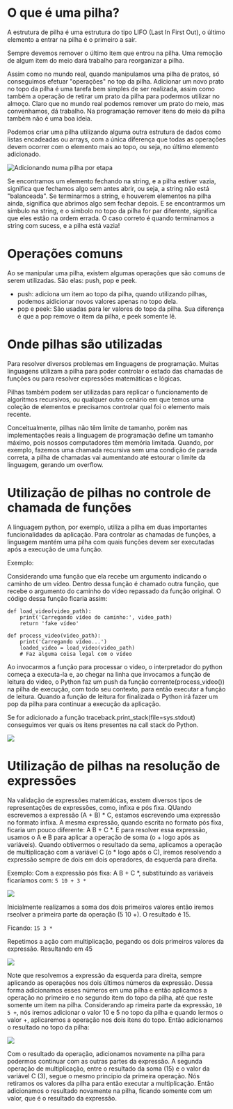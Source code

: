 # O que é uma pilha?

A estrutura de pilha é uma estrutura do tipo LIFO (Last In First Out), o último elemento a entrar na pilha é o primeiro a sair.

Sempre devemos remover o último item que entrou na pilha. Uma remoção de algum item do meio dará trabalho para reorganizar a pilha.

Assim como no mundo real, quando manipulamos uma pilha de pratos, só conseguimos efetuar "operações" no top da pilha. Adicionar um novo prato no topo da pilha é uma tarefa bem simples de ser realizada, assim como também a operação de retirar um prato da pilha para podermos utilizar no almoço. Claro que no mundo real podemos remover um prato do meio, mas convenhamos, dá trabalho. Na programação remover itens do meio da pilha também não é uma boa ideia.

Podemos criar uma pilha utilizando alguma outra estrutura de dados como listas encadeadas ou arrays, com a única diferença que todas as operações devem ocorrer com o elemento mais ao topo, ou seja, no último elemento adicionado.

![Adicionando numa pilha por etapa](./img/Adicionando%20numa%20pilha%20por%20etapa.png)

Se encontramos um elemento fechando na string, e a pilha estiver vazia, significa que fechamos algo sem antes abrir, ou seja, a string não está "balanceada". Se terminarmos a string, e houverem elementos na pilha ainda, significa que abrimos algo sem fechar depois. E se encontrarmos um símbulo na string, e o símbolo no topo da pilha for par diferente, significa que eles estão na ordem errada. O caso correto é quando terminamos a string com sucess, e a pilha está vazia!

# Operações comuns

Ao se manipular uma pilha, existem algumas operações que são comuns de serem utilizadas. São elas: push, pop e peek.

- push: adiciona um item ao topo da pilha, quando utilizando pilhas, podemos aidicionar novos valores apenas no topo dela.
- pop e peek: São usadas para ler valores do topo da pilha. Sua diferença é que a pop remove o item da pilha, e peek somente lê.

# Onde pilhas são utilizadas

Para resolver diversos problemas em linguagens de programação. Muitas linguagens utilizam a pilha para poder controlar o estado das chamadas de funções ou para resolver expressões matemáticas e lógicas.

Pilhas também podem ser utilizadas para replicar o funcionamento de algoritmos recursivos, ou qualquer outro cenário em que temos uma coleção de elementos e precisamos controlar qual foi o elemento mais recente.

Conceitualmente, pilhas não têm limite de tamanho, porém nas implementações reais a linguagem de programação define um tamanho máximo, pois nossos computadores têm memória limitada. Quando, por exemplo, fazemos uma chamada recursiva sem uma condição de parada correta, a pilha de chamadas vai aumentando até estourar o limite da linguagem, gerando um overflow.

# Utilização de pilhas no controle de chamada de funções

A linguagem python, por exemplo, utiliza a pilha em duas importantes funcionalidades da aplicação.
Para controlar as chamadas de funções, a linguagem mantém uma pilha com quais funções devem ser executadas após a execução de uma função.

Exemplo:

Considerando uma função que ela recebe um argumento indicando o caminho de um vídeo. Dentro dessa função é chamado outra função, que recebe o argumento do caminho do vídeo repassado da função original. O código dessa função ficaria assim:
```
def load_video(video_path):
    print('Carregando vídeo do caminho:', video_path)
    return 'fake vídeo'

def process_video(video_path):
    print('Carregando vídeo...')
    loaded_video = load_video(video_path)
    # Faz alguma coisa legal com o vídeo
```
Ao invocarmos a função para processar o video, o interpretador do python começa a executa-la e, ao chegar na linha que invocamos a função de leitura do video, o Python faz um push da função corrente(process_video()) na pilha de execução, com todo seu contexto, para então executar a função de leitura. Quando a função de leitura for finalizada o Python irá fazer um pop da pilha para continuar a execução da aplicação.

Se for adicionado a função traceback.print_stack(file=sys.stdout) conseguimos ver quais os itens presentes na call stack do Python.

![](./img/callstack.png)

# Utilização de pilhas na resolução de expressões

Na validação de expressões matemáticas, exstem diversos tipos de representações de expressões, como, infixa e pós fixa. QUando escrevemos a expressão (A + B) * C, estamos escrevendo uma expressão no formato infixa. A mesma expressão, quando escrita no formato pós fixa, ficaria um pouco diferente: A B + C *. E para resolver essa expressão, usamos o A e B para aplicar a operação de soma (o + logo após as variáveis). Quando obtivermos o resultado da sema, aplicamos a operação de multiplicação com a variável C (o * logo após o C), iremos resolvendo a expressão sempre de dois em dois operadores, da esquerda para direita.

Exemplo:
Com a expressão pós fixa: A B + C *, substituindo as variáveis ficaríamos com: `5 10 + 3 *`

![](./img/expressao1.png)

Inicialmente realizamos a soma dos dois primeiros valores então iremos rseolver a primeira parte da operação (5 10 +). O resultado é 15.

Ficando: `15 3 *`

Repetimos a ação com multiplicação, pegando os dois primeiros valores da expressão. Resultando em 45

![](./img/expressao3.png)

Note que resolvemos a expressão da esquerda para direita, sempre aplicando as operações nos dois últimos números da expressão. Dessa forma adicionamos esses números em uma pilha e então aplicamos a operação no primeiro e no segundo item do topo da pilha, até que reste somente um item na pilha. Considerando ap rimeira parte da expressão, `10 5 +`, nós iremos adicionar o valor 10 e 5 no topo da pilha e quando lermos o valor +, aplicaremos a operação nos dois itens do topo. Então adicionamos o resultado no topo da pilha:

![](./img/expressao-op1.png)

Com o resultado da operação, adicionamos novamente na pilha para podermos continuar com as outras partes da expressão. A segunda operação de multiplicação, entre o resultado da soma (15) e o valor da variável C (3), segue o mesmo principio da primeira operação. Nós retiramos os valores da pilha para então executar a multiplicação.
Então adicionamos o resultado novamente na pilha, ficando somente com um valor, que é o resultado da expressão.

